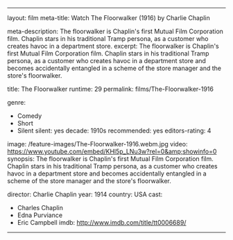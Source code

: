---

layout: film
meta-title: Watch The Floorwalker (1916) by Charlie Chaplin

meta-description: The floorwalker is Chaplin's first Mutual Film Corporation film. Chaplin stars in his traditional Tramp persona, as a customer who creates havoc in a department store.
excerpt: The floorwalker is Chaplin's first Mutual Film Corporation film. Chaplin stars in his traditional Tramp persona, as a customer who creates havoc in a department store and becomes accidentally entangled in a scheme of the store manager and the store's floorwalker.

title: The Floorwalker
runtime: 29
permalink: films/The-Floorwalker-1916

genre: 
- Comedy
- Short
- Silent
silent: yes
decade: 1910s
recommended: yes
editors-rating: 4

image: /feature-images/The-Floorwalker-1916.webm.jpg
video: https://www.youtube.com/embed/KHl5p_LNu3w?rel=0&amp;showinfo=0
synopsis: The floorwalker is Chaplin's first Mutual Film Corporation film. Chaplin stars in his traditional Tramp persona, as a customer who creates havoc in a department store and becomes accidentally entangled in a scheme of the store manager and the store's floorwalker.

director: Charlie Chaplin
year: 1914
country: USA
cast: 
- Charles Chaplin
- Edna Purviance
- Eric Campbell
imdb: http://www.imdb.com/title/tt0006689/

---